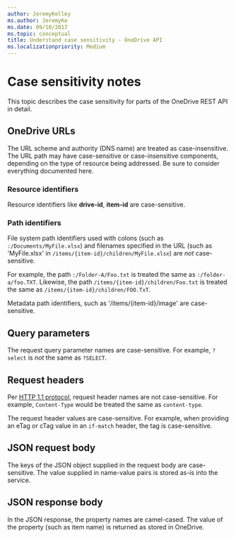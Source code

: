 ```yaml
---
author: JeremyKelley
ms.author: JeremyKe
ms.date: 09/10/2017
ms.topic: conceptual
title: Understand case sensitivity - OneDrive API
ms.localizationpriority: Medium
---
```

# Case sensitivity notes

This topic describes the case sensitivity for parts of the OneDrive REST API in detail.

## OneDrive URLs

The URL scheme and authority (DNS name) are treated as case-insensitive.
The URL path may have case-sensitive or case-insensitive components, depending on the type of resource being addressed.
Be sure to consider everything documented here.

### Resource identifiers

Resource identifiers like **drive-id**, **item-id** are case-sensitive.

### Path identifiers

File system path identifiers used with colons (such as `:/Documents/MyFile.xlsx`) and filenames specified in the URL (such as 'MyFile.xlsx' in `/items/{item-id}/children/MyFile.xlsx`) are _not_ case-sensitive.

For example, the path `:/Folder-A/Foo.txt` is treated the same as `:/folder-a/foo.TXT`. Likewise, the path `/items/{item-id}/children/Foo.txt` is treated the same as `/items/{item-id}/children/FOO.TxT`.

Metadata path identifiers, such as '/items/{item-id}/image' are case-sensitive.

## Query parameters

The request query parameter names are case-sensitive. For example, `?select` is _not_ the same as `?SELECT`.

## Request headers

Per [HTTP 1.1 protocol][http-protocol], request header names are not case-sensitive. For example, `Content-Type` would be treated the same as `content-type`.

The request header values are case-sensitive.
For example, when providing an eTag or cTag value in an `if-match` header, the tag is case-sensitive.

## JSON request body

The keys of the JSON object supplied in the request body are case-sensitive.
The value supplied in name-value pairs is stored as-is into the service.

## JSON response body

In the JSON response, the property names are camel-cased.
The value of the property (such as item name) is returned as stored in OneDrive.

[http-protocol]: http://www.w3.org/Protocols/rfc2616/rfc2616-sec4.html#sec4.2


<!-- {
  "type": "#page.annotation",
  "description": "Understand which parts of the OneDrive API are case sensitive and which are not.",
  "keywords": "constructing urls, case sensitive",
  "section": "documentation"
} -->
